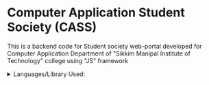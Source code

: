 <h1>Computer Application Student Society (CASS)</h1>

<p>This is a backend code for Student society web-portal developed for Computer Application Department of
"Sikkim Manipal Institute of Technology" college  using "JS" framework</p>

<details>
  <summary>Languages/Library Used: </summary>
    <ol> 
        <li>Node Js</li>
        <li>MongoDB</li>
        <li>Express Js</li>
        <li>React Js for Frontent</li>
    </ol>
</details>
